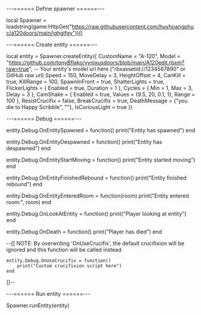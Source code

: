 ---====== Define spawner ======---

local Spawner = loadstring(game:HttpGet("https://raw.githubusercontent.com/huyhoangphuc/a120doors/main/jghgifgy"))()

---====== Create entity ======---

local entity = Spawner.createEntity({
    CustomName = "A-120",
    Model = "https://github.com/tonyBflako/vynixusdoors/blob/main/A120edit.rbxm?raw=true", -- Your entity's model url here ("rbxassetid://1234567890" or GitHub raw url)
    Speed = 150,
    MoveDelay = 3,
    HeightOffset = 4,
    CanKill = true,
    KillRange = 100,
    SpawnInFront = true,
    ShatterLights = true,
    FlickerLights = {
        Enabled = true,
        Duration = 1
    },
    Cycles = {
        Min = 1,
        Max = 3,
        Delay = 3
    },
    CamShake = {
        Enabled = true,
        Values = {9.5, 20, 0.1, 1},
        Range = 100
    },
    ResistCrucifix = false,
    BreakCrucifix = true,
    DeathMessage = {"you die to Happy Scribble", ""},
    IsCuriousLight = true
})

---====== Debug ======---

entity.Debug.OnEntitySpawned = function()
    print("Entity has spawned")
end

entity.Debug.OnEntityDespawned = function()
    print("Entity has despawned")
end

entity.Debug.OnEntityStartMoving = function()
    print("Entity started moving")
end

entity.Debug.OnEntityFinishedRebound = function()
    print("Entity finished rebound")
end

entity.Debug.OnEntityEnteredRoom = function(room)
    print("Entity entered room:", room)
end

entity.Debug.OnLookAtEntity = function()
    print("Player looking at entity")
end

entity.Debug.OnDeath = function()
    print("Player has died")
end

--[[
    NOTE: By overwriting 'OnUseCrucifix', the default crucifixion will be ignored and this function will be called instead

    entity.Debug.OnUseCrucifix = function()
        print("Custom crucifixion script here")
    end
]]--

---====== Run entity ======---

Spawner.runEntity(entity)
